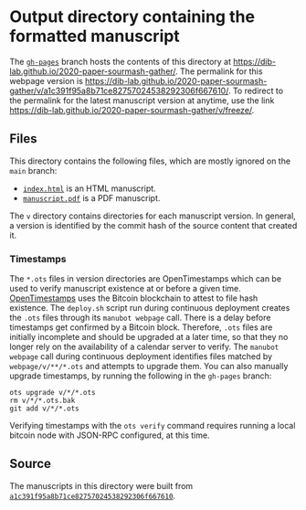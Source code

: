 # Output directory containing the formatted manuscript

The [`gh-pages`](https://github.com/dib-lab/2020-paper-sourmash-gather/tree/gh-pages) branch hosts the contents of this directory at <https://dib-lab.github.io/2020-paper-sourmash-gather/>.
The permalink for this webpage version is <https://dib-lab.github.io/2020-paper-sourmash-gather/v/a1c391f95a8b71ce82757024538292306f667610/>.
To redirect to the permalink for the latest manuscript version at anytime, use the link <https://dib-lab.github.io/2020-paper-sourmash-gather/v/freeze/>.

## Files

This directory contains the following files, which are mostly ignored on the `main` branch:

+ [`index.html`](index.html) is an HTML manuscript.
+ [`manuscript.pdf`](manuscript.pdf) is a PDF manuscript.

The `v` directory contains directories for each manuscript version.
In general, a version is identified by the commit hash of the source content that created it.

### Timestamps

The `*.ots` files in version directories are OpenTimestamps which can be used to verify manuscript existence at or before a given time.
[OpenTimestamps](https://opentimestamps.org/) uses the Bitcoin blockchain to attest to file hash existence.
The `deploy.sh` script run during continuous deployment creates the `.ots` files through its `manubot webpage` call.
There is a delay before timestamps get confirmed by a Bitcoin block.
Therefore, `.ots` files are initially incomplete and should be upgraded at a later time, so that they no longer rely on the availability of a calendar server to verify.
The `manubot webpage` call during continuous deployment identifies files matched by `webpage/v/**/*.ots` and attempts to upgrade them.
You can also manually upgrade timestamps, by running the following in the `gh-pages` branch:

```shell
ots upgrade v/*/*.ots
rm v/*/*.ots.bak
git add v/*/*.ots
```

Verifying timestamps with the `ots verify` command requires running a local bitcoin node with JSON-RPC configured, at this time.

## Source

The manuscripts in this directory were built from
[`a1c391f95a8b71ce82757024538292306f667610`](https://github.com/dib-lab/2020-paper-sourmash-gather/commit/a1c391f95a8b71ce82757024538292306f667610).
